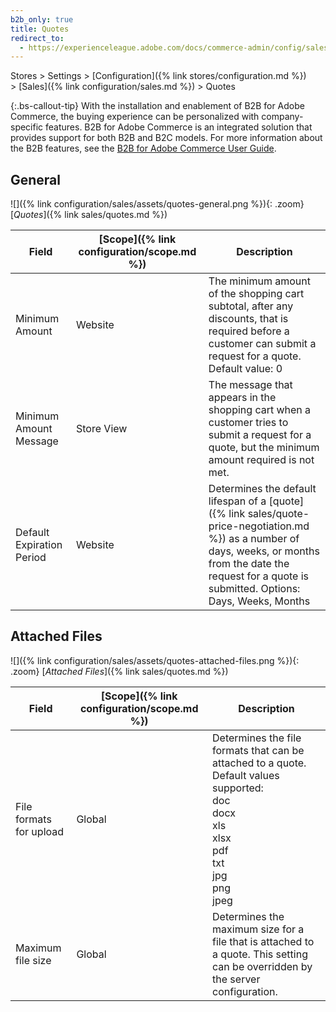 ```yaml
---
b2b_only: true
title: Quotes
redirect_to:
  - https://experienceleague.adobe.com/docs/commerce-admin/config/sales/quotes.html
---
```


Stores > Settings > [Configuration]({% link stores/configuration.md %}) > [Sales]({% link configuration/sales.md %}) > Quotes

{:.bs-callout-tip}
With the installation and enablement of B2B for Adobe Commerce, the buying experience can be personalized with company-specific features. B2B for Adobe Commerce is an integrated solution that provides support for both B2B and B2C models. For more information about the B2B features, see the [B2B for Adobe Commerce User Guide](https://experienceleague.adobe.com/docs/commerce-admin/b2b/introduction.html).

## General

![]({% link configuration/sales/assets/quotes-general.png %}){: .zoom}
[_Quotes_]({% link sales/quotes.md %})

|Field|[Scope]({% link configuration/scope.md %})|Description|
|--- |--- |--- |
|Minimum Amount|Website|The minimum amount of the shopping cart subtotal, after any discounts, that is required before a customer can submit a request for a quote. Default value: 0|
|Minimum Amount Message|Store View|The message that appears in the shopping cart when a customer tries to submit a request for a quote, but the minimum amount required is not met.|
|Default Expiration Period|Website|Determines the default lifespan of a [quote]({% link sales/quote-price-negotiation.md %}) as a number of days, weeks, or months from the date the request for a quote is submitted. Options: Days, Weeks, Months|

## Attached Files

![]({% link configuration/sales/assets/quotes-attached-files.png %}){: .zoom}
[_Attached Files_]({% link sales/quotes.md %})

|Field|[Scope]({% link configuration/scope.md %})|Description|
|--- |--- |--- |
|File formats for upload|Global|Determines the file formats that can be attached to a quote. Default values supported: <br/>doc <br/>docx <br/>xls <br/>xlsx <br/>pdf <br/>txt <br/>jpg <br/>png <br/>jpeg|
|Maximum file size|Global|Determines the maximum size for a file that is attached to a quote. This setting can be overridden by the server configuration.|
